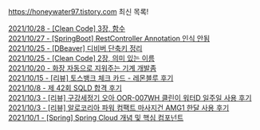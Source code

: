 https://honeywater97.tistory.com 최신 목록! 

[2021/10/28 - [Clean Code] 3장, 함수](https://honeywater97.tistory.com/214) <br>
[2021/10/27 - [SpringBoot] RestController Annotation 인식 안됨](https://honeywater97.tistory.com/213) <br>
[2021/10/25 - [DBeaver] 디비버 단축키 정리](https://honeywater97.tistory.com/212) <br>
[2021/10/25 - [Clean Code] 2장, 의미 있는 이름](https://honeywater97.tistory.com/211) <br>
[2021/10/20 - 화장 자동으로 지워주는 기계 개발좀](https://honeywater97.tistory.com/210) <br>
[2021/10/15 - [리뷰] 토스뱅크 체크 카드 - 레몬블루 후기](https://honeywater97.tistory.com/209) <br>
[2021/10/8 - 제 42회 SQLD 합격 후기](https://honeywater97.tistory.com/208) <br>
[2021/10/3 - [리뷰] 구강세정기 오아 OOR-007WH 클린이 워터D 일주일 사용 후기](https://honeywater97.tistory.com/207) <br>
[2021/10/3 - [리뷰] 알로코리아 파워 컴팩트 마사지건 AMG1 한달 사용 후기](https://honeywater97.tistory.com/206) <br>
[2021/10/1 - [Spring] Spring Cloud 개념 및 핵심 컴포넌트](https://honeywater97.tistory.com/205) <br>
